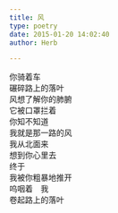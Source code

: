 ```yaml
---  
title: 风  
type: poetry  
date: 2015-01-20 14:02:40  
author: Herb  

---  
```

你骑着车  
碾碎路上的落叶  
风想了解你的肺腑  
它被口罩拦着    
你知不知道  
我就是那一路的风  
我从北面来  
想到你心里去    
终于  
我被你粗暴地推开  
呜咽着　我  
卷起路上的落叶